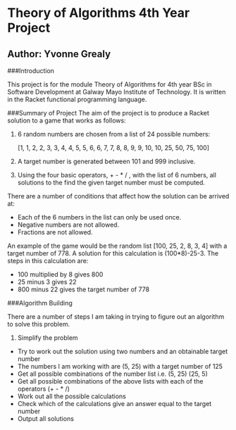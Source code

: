 # Theory of Algorithms 4th Year Project
## Author: Yvonne Grealy

###Introduction

This project is for the module Theory of Algorithms for 4th year BSc in Software Development at Galway Mayo Institute of Technology.  It is written in the Racket functional programming language.

###Summary of Project
The aim of the project is to produce a Racket solution to a game that works as follows:

1. 6 random numbers are chosen from a list of 24 possible numbers:

   [1, 1, 2, 2, 3, 3, 4, 4, 5, 5, 6, 6, 7, 7, 8, 8, 9, 9, 10, 10, 25, 50, 75, 100]
   
2. A target number is generated between 101 and 999 inclusive.
3. Using the four basic operators, + - * / , with the list of 6 numbers, all solutions to the find the given target number must be computed.

There are a number of conditions that affect how the solution can be arrived at:

* Each of the 6 numbers in the list can only be used once.
* Negative numbers are not allowed.
* Fractions are not allowed.

An example of the game would be the random list [100, 25, 2, 8, 3, 4] with a target number of 778.  A solution for this calculation is (100*8)-25-3.  The steps in this calculation are:

* 100 multiplied by 8 gives 800
* 25 minus 3 gives 22
* 800 minus 22 gives the target number of 778

###Algorithm Building

There are a number of steps I am taking in trying to figure out an algorithm to solve this problem.

1. Simplify the problem 
 * Try to work out the solution using two numbers and an obtainable target number
 * The numbers I am working with are (5, 25) with a target number of 125
 * Get all possible combinations of the number list i.e. (5, 25) (25, 5)
 * Get all possible combinations of the above lists with each of the operators (+ - * /)
 * Work out all the possible calculations
 * Check which of the calculations give an answer equal to the target number
 * Output all solutions
